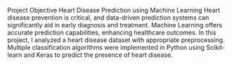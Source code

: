 Project Objective
Heart Disease Prediction using Machine Learning Heart disease prevention is critical, and data-driven prediction systems can significantly aid in early diagnosis and treatment. Machine Learning offers accurate prediction capabilities, enhancing healthcare outcomes. In this project, I analyzed a heart disease dataset with appropriate preprocessing. Multiple classification algorithms were implemented in Python using Scikit-learn and Keras to predict the presence of heart disease.
